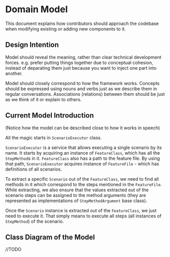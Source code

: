 # Domain Model

This document explains how contributors should approach the codebase when modifying existing or adding new components to it.

## Design Intention

Model should reveal the meaning, rather than clear technical development forces. e.g. prefer putting things together due to conceptual cohesion, instead of deparating them just because you want to inject one part into another.

Model should closely correspond to how the framework works. Concepts should be expressed using nouns and verbs just as we describe them in regular conversations. Associations (relations) between them should be just as we think of it or explain to others.

## Current Model Introduction

(Notice how the model can be described close to how it works in speech)

All the magic starts in `ScenarioExecutor` class.

`ScenarioExecutor` is a service that allows executing a single scenario by its name. It starts by acquiring an instance of `FeatureClass`, which has all the `StepMethod`s in it. `FeatureClass` also has a path to the feature file. By using that path, `ScenarioExecutor` acquires instance of `FeatureFile` - which has definitions of all scenarios.

To extract a specific `Scenario` out of the `FeatureClass`, we need to find all methods in it which correspond to the steps mentioned in the `FeatureFile`. While extracting, we also ensure that the values extracted out of the scenario steps can be assigned to the method arguments (they are represented as implementations of `StepMethodArgument` base class).

Once the `Scenario` instance is extracted out of the `FeatureClass`, we just need to execute it. That simply means to execute all steps (all instances of `StepMethod`) of the scenario.

## Class Diagram of the Model

//TODO
